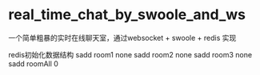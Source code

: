 # real_time_chat_by_swoole_and_ws
一个简单粗暴的实时在线聊天室，通过websocket + swoole + redis 实现

redis初始化数据结构
sadd room1 none
sadd room2 none
sadd room3 none
sadd roomAll 0
